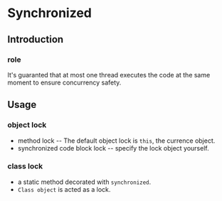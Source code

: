 # Synchronized

## Introduction

### role

It's guaranted that at most one thread executes the code at the same moment to ensure concurrency safety.



## Usage

### object lock

- method lock -- The default object lock is `this`, the currence object.
- synchronized code block lock -- specify the lock object yourself.

### class lock

- a static method decorated with `synchronized`.
- `Class object` is acted as a lock.


